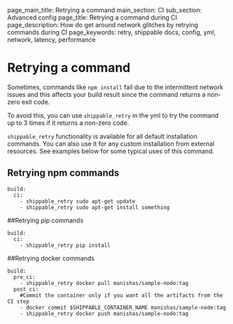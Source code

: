 page_main_title: Retrying a command
main_section: CI
sub_section: Advanced config
page_title: Retrying a command during CI
page_description: How do get around network glitches by retrying commands during CI
page_keywords: retry, shippable docs, config, yml, network, latency, performance


# Retrying a command

Sometimes, commands like `npm install` fail due to the intermittent network issues and this affects your build result since the command returns a non-zero exit code.

To avoid this, you can use `shippable_retry` in the yml to try the command up to 3 times if it returns a non-zero code.

`shippable_retry` functionality is available for all default installation commands. You can
also use it for any custom installation from external resources. See examples below for some typical uses of this command.


## Retrying npm commands

```
build:
  ci:
    - shippable_retry sudo apt-get update
    - shippable_retry sudo apt-get install something
```

##Retrying pip commands

```
build:
  ci:
    - shippable_retry pip install
```

##Retrying docker commands

```
build:
  pre_ci:
    - shippable_retry docker pull manishas/sample-node:tag
  post_ci:
    #Commit the container only if you want all the artifacts from the CI step
    - docker commit $SHIPPABLE_CONTAINER_NAME manishas/sample-node:tag
    - shippable_retry docker push manishas/sample-node:tag
```
